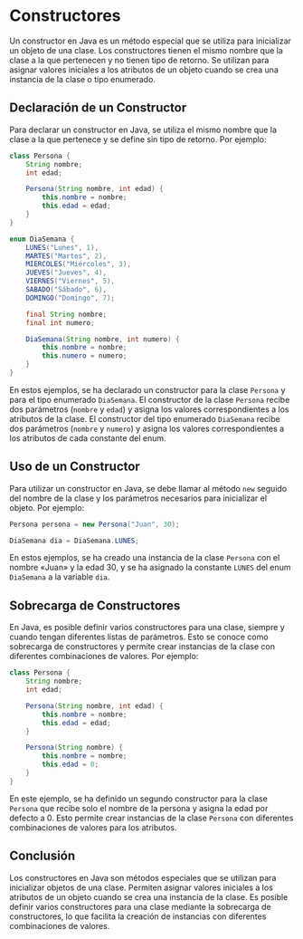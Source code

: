 # Constructores

Un constructor en Java es un método especial que se utiliza para inicializar un objeto de una clase. Los constructores
tienen el mismo nombre que la clase a la que pertenecen y no tienen tipo de retorno. Se utilizan para asignar valores
iniciales a los atributos de un objeto cuando se crea una instancia de la clase o tipo enumerado.

## Declaración de un Constructor

Para declarar un constructor en Java, se utiliza el mismo nombre que la clase a la que pertenece y se define sin tipo de
retorno. Por ejemplo:

```java
class Persona {
    String nombre;
    int edad;

    Persona(String nombre, int edad) {
        this.nombre = nombre;
        this.edad = edad;
    }
}
```

```java
enum DiaSemana {
    LUNES("Lunes", 1),
    MARTES("Martes", 2),
    MIERCOLES("Miércoles", 3),
    JUEVES("Jueves", 4),
    VIERNES("Viernes", 5),
    SABADO("Sábado", 6),
    DOMINGO("Domingo", 7);

    final String nombre;
    final int numero;

    DiaSemana(String nombre, int numero) {
        this.nombre = nombre;
        this.numero = numero;
    }
}
```

En estos ejemplos, se ha declarado un constructor para la clase `Persona` y para el tipo enumerado `DiaSemana`. El
constructor de la clase `Persona` recibe dos parámetros (`nombre` y `edad`) y asigna los valores correspondientes a los
atributos de la clase. El constructor del tipo enumerado `DiaSemana` recibe dos parámetros (`nombre` y `numero`) y
asigna los valores correspondientes a los atributos de cada constante del enum.

## Uso de un Constructor

Para utilizar un constructor en Java, se debe llamar al método `new` seguido del nombre de la clase y los parámetros
necesarios para inicializar el objeto. Por ejemplo:

```java
Persona persona = new Persona("Juan", 30);
```

```java
DiaSemana dia = DiaSemana.LUNES;
```

En estos ejemplos, se ha creado una instancia de la clase `Persona` con el nombre «Juan» y la edad 30, y se ha asignado
la constante `LUNES` del enum `DiaSemana` a la variable `dia`.

## Sobrecarga de Constructores

En Java, es posible definir varios constructores para una clase, siempre y cuando tengan diferentes listas de
parámetros. Esto se conoce como sobrecarga de constructores y permite crear instancias de la clase con diferentes
combinaciones de valores. Por ejemplo:

```java
class Persona {
    String nombre;
    int edad;

    Persona(String nombre, int edad) {
        this.nombre = nombre;
        this.edad = edad;
    }

    Persona(String nombre) {
        this.nombre = nombre;
        this.edad = 0;
    }
}
```

En este ejemplo, se ha definido un segundo constructor para la clase `Persona` que recibe solo el nombre de la persona y
asigna la edad por defecto a 0. Esto permite crear instancias de la clase `Persona` con diferentes combinaciones de
valores para los atributos.

## Conclusión

Los constructores en Java son métodos especiales que se utilizan para inicializar objetos de una clase. Permiten asignar
valores iniciales a los atributos de un objeto cuando se crea una instancia de la clase. Es posible definir varios
constructores para una clase mediante la sobrecarga de constructores, lo que facilita la creación de instancias con
diferentes combinaciones de valores.